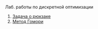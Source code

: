 Лаб. работы по дискретной оптимизации
1. [Задача о рюкзаке](Backpack.ipynb)
2. [Метод Гомори](Gomory.ipynb)